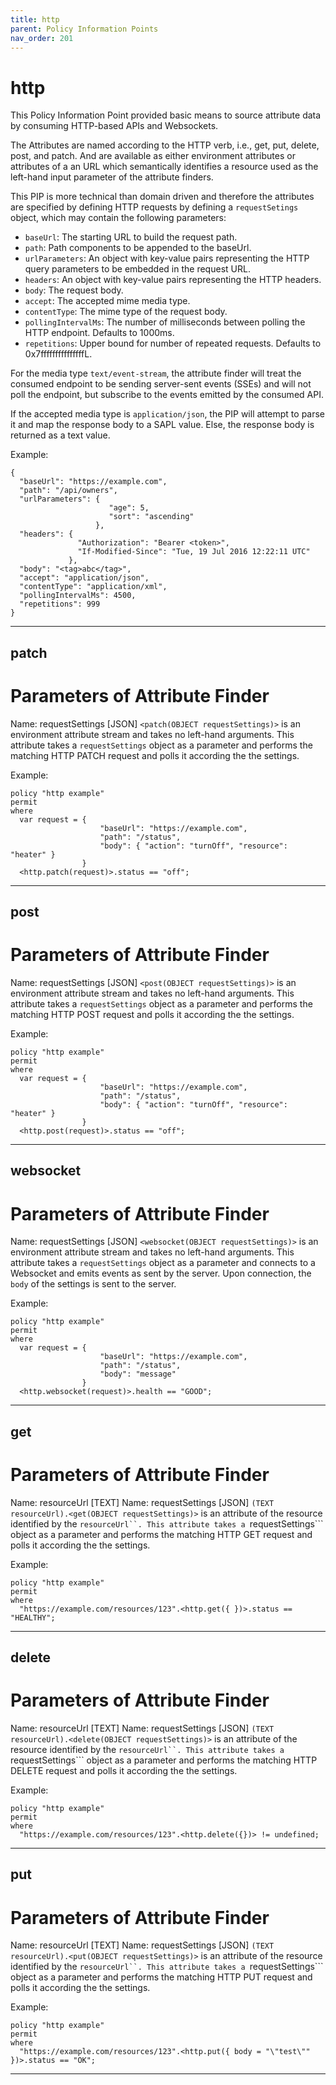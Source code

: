 ```yaml
---
title: http
parent: Policy Information Points
nav_order: 201
---
```

# http

This Policy Information Point provided basic means to source attribute data by consuming
HTTP-based APIs and Websockets.

The Attributes are named according to the HTTP verb, i.e., get, put, delete, post, and patch.
And are available as either environment attributes or attributes of a an URL which semantically
identifies a resource used as the left-hand input parameter of the attribute finders.

This PIP is more technical than domain driven and therefore the attributes are specified by
defining HTTP requests by defining a ```requestSetings``` object, which may contain the following
parameters:
* ```baseUrl```: The starting URL to build the request path.
* ```path```: Path components to be appended to the baseUrl.
* ```urlParameters```: An object with key-value pairs representing the HTTP query parameters to
be embedded in the request URL.
* ```headers```: An object with key-value pairs representing the HTTP headers.
* ```body```: The request body.
* ```accept```: The accepted mime media type.
* ```contentType```: The mime type of the request body.
* ```pollingIntervalMs```: The number of milliseconds between polling the HTTP endpoint. Defaults to 1000ms.
* ```repetitions```: Upper bound for number of repeated requests. Defaults to 0x7fffffffffffffffL.

For the media type ```text/event-stream```, the attribute finder will treat the consumed
endpoint to be sending server-sent events (SSEs) and will not poll the endpoint, but subscribe
to the events emitted by the consumed API.

If the accepted media type is ```application/json```, the PIP will attempt to parse it and map
the response body to a SAPL value. Else, the response body is returned as a text value.

Example:
```
{
  "baseUrl": "https://example.com",
  "path": "/api/owners",
  "urlParameters": {
                      "age": 5,
                      "sort": "ascending"
                   },
  "headers": {
               "Authorization": "Bearer <token>",
               "If-Modified-Since": "Tue, 19 Jul 2016 12:22:11 UTC"
             },
  "body": "<tag>abc</tag>",
  "accept": "application/json",
  "contentType": "application/xml",
  "pollingIntervalMs": 4500,
  "repetitions": 999
}
```




---

## patch


# Parameters of Attribute Finder

Name: requestSettings [JSON]
```<patch(OBJECT requestSettings)>``` is an environment attribute stream and takes no left-hand arguments.
This attribute takes a ```requestSettings``` object as a parameter and performs the matching HTTP PATCH request and
polls it according the the settings.

Example:
```
policy "http example"
permit
where
  var request = {
                    "baseUrl": "https://example.com",
                    "path": "/status",
                    "body": { "action": "turnOff", "resource": "heater" }
                }
  <http.patch(request)>.status == "off";
```


---

## post


# Parameters of Attribute Finder

Name: requestSettings [JSON]
```<post(OBJECT requestSettings)>``` is an environment attribute stream and takes no left-hand arguments.
This attribute takes a ```requestSettings``` object as a parameter and performs the matching HTTP POST request and
polls it according the the settings.

Example:
```
policy "http example"
permit
where
  var request = {
                    "baseUrl": "https://example.com",
                    "path": "/status",
                    "body": { "action": "turnOff", "resource": "heater" }
                }
  <http.post(request)>.status == "off";
```


---

## websocket


# Parameters of Attribute Finder

Name: requestSettings [JSON]
```<websocket(OBJECT requestSettings)>``` is an environment attribute stream and takes no left-hand arguments.
This attribute takes a ```requestSettings``` object as a parameter and connects to a Websocket and emits events
as sent by the server. Upon connection, the ```body``` of the settings is sent to the server.

Example:
```
policy "http example"
permit
where
  var request = {
                    "baseUrl": "https://example.com",
                    "path": "/status",
                    "body": "message"
                }
  <http.websocket(request)>.health == "GOOD";
```


---

## get


# Parameters of Attribute Finder

Name: resourceUrl [TEXT]
Name: requestSettings [JSON]
```(TEXT resourceUrl).<get(OBJECT requestSettings)>``` is an attribute of the resource identified by
the ```resourceUrl``.
This attribute takes a ```requestSettings``` object as a parameter and performs the matching HTTP GET
request and polls it according the the settings.

Example:
```
policy "http example"
permit
where
  "https://example.com/resources/123".<http.get({ })>.status == "HEALTHY";
```


---

## delete


# Parameters of Attribute Finder

Name: resourceUrl [TEXT]
Name: requestSettings [JSON]
```(TEXT resourceUrl).<delete(OBJECT requestSettings)>``` is an attribute of the resource identified by
the ```resourceUrl``.
This attribute takes a ```requestSettings``` object as a parameter and performs the matching HTTP DELETE
request and polls it according the the settings.

Example:
```
policy "http example"
permit
where
  "https://example.com/resources/123".<http.delete({})> != undefined;
```


---

## put


# Parameters of Attribute Finder

Name: resourceUrl [TEXT]
Name: requestSettings [JSON]
```(TEXT resourceUrl).<put(OBJECT requestSettings)>``` is an attribute of the resource identified by
the ```resourceUrl``.
This attribute takes a ```requestSettings``` object as a parameter and performs the matching HTTP PUT
request and polls it according the the settings.

Example:
```
policy "http example"
permit
where
  "https://example.com/resources/123".<http.put({ body = "\"test\"" })>.status == "OK";
```


---


